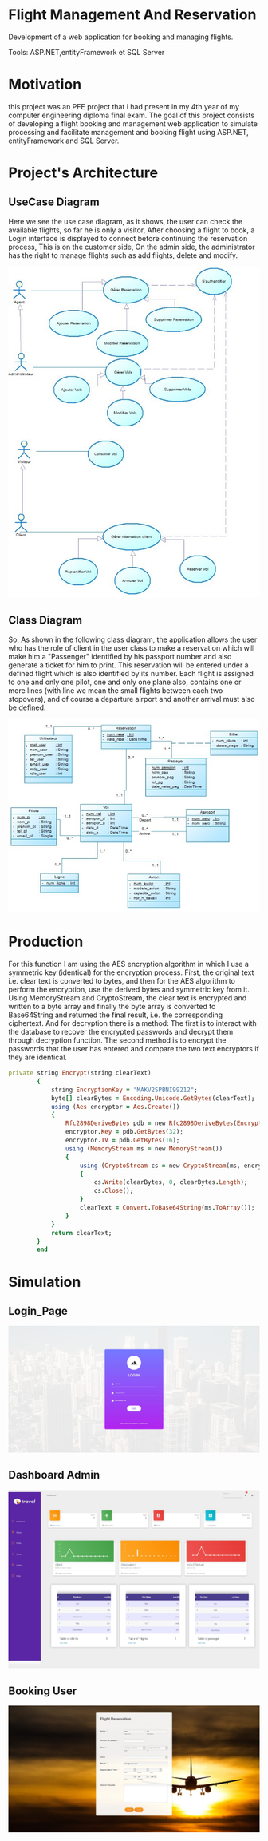 # Flight Management And Reservation
Development of a web application for booking and managing flights.

Tools: ASP.NET,entityFramework et SQL Server 
# Motivation
this project was an PFE project that i had present in my 4th year of my computer engineering diploma final exam.
The goal of this project consists of developing a flight booking and management web application to simulate processing and facilitate management and booking flight using ASP.NET, entityFramework and SQL Server.

# Project's Architecture
## UseCase Diagram

Here we see the use case diagram, as it shows, the user can check the available flights, so far he is only a visitor, After choosing a flight to book, a Login interface is displayed to connect before continuing the reservation process, This is on the customer side,
On the admin side, the administrator has the right to manage flights such as add flights, delete and modify.

![](Flight_Managment/image/usecase.jpg)

## Class Diagram

So, As shown in the following class diagram, the application allows the user who has the role of client in the user class to make a reservation which will make him a "Passenger" identified by his passport number and also generate a ticket for him to print. This reservation will be entered under a defined flight which is also identified by its number. Each flight is assigned to one and only one pilot, one and only one plane also, contains one or more lines (with line we mean the small flights between each two stopovers), and of course a departure airport and another arrival must also be defined.

![](Flight_Managment/image/class.jpg)

# Production

For this function I am using the AES encryption algorithm in which I use a symmetric key (identical) for the encryption process.
First, the original text i.e. clear text is converted to bytes, and then for the AES algorithm to perform the encryption, use the derived bytes and symmetric key from it.
Using MemoryStream and CryptoStream, the clear text is encrypted and written to a byte array and finally the byte array is converted to Base64String and returned the final result, i.e. the corresponding ciphertext.
And for decryption there is a method:
The first is to interact with the database to recover the encrypted passwords and decrypt them through decryption function.
The second method is to encrypt the passwords that the user has entered and compare the two text encryptors if they are identical.
``` Ruby
private string Encrypt(string clearText)
        {
            string EncryptionKey = "MAKV2SPBNI99212";
            byte[] clearBytes = Encoding.Unicode.GetBytes(clearText);
            using (Aes encryptor = Aes.Create())
            {
                Rfc2898DeriveBytes pdb = new Rfc2898DeriveBytes(EncryptionKey, new byte[] { 0x49, 0x76, 0x61, 0x6e, 0x20, 0x4d, 0x65, 0x64, 0x76, 0x65, 0x64, 0x65, 0x76 });
                encryptor.Key = pdb.GetBytes(32);
                encryptor.IV = pdb.GetBytes(16);
                using (MemoryStream ms = new MemoryStream())
                {
                    using (CryptoStream cs = new CryptoStream(ms, encryptor.CreateEncryptor(), CryptoStreamMode.Write))
                    {
                        cs.Write(clearBytes, 0, clearBytes.Length);
                        cs.Close();
                    }
                    clearText = Convert.ToBase64String(ms.ToArray());
                }
            }
            return clearText;
        }
        end
```

# Simulation
## Login_Page

![](Flight_Managment/image/2.jpg)
## Dashboard Admin

![](Flight_Managment/image/1.jpg)

## Booking User

![](Flight_Managment/image/3.jpg)
